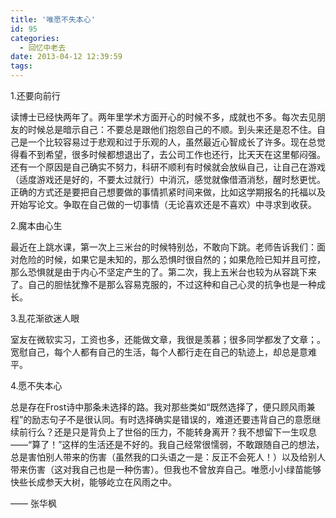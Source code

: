 ```yaml
---
title: '唯愿不失本心'
id: 95
categories:
  - 回忆中老去
date: 2013-04-12 12:39:59
tags:
---
```


1.还要向前行

读博士已经快两年了。两年里学术方面开心的时候不多，成就也不多。每次去见朋友的时候总是暗示自己：不要总是跟他们抱怨自己的不顺。到头来还是忍不住。自己是一个比较容易过于悲观和过于乐观的人，虽然最近心智成长了许多。现在总觉得看不到希望，很多时候都想退出了，去公司工作也还行，比天天在这里郁闷强。还有一个原因是自己确实不努力，科研不顺利有时候就会放纵自己，让自己在游戏（适度游戏还是好的，不要太过就行）中消沉，感觉就像借酒消愁，醒时愁更忧。正确的方式还是要把自己想要做的事情抓紧时间来做，比如这学期报名的托福以及开始写论文。争取在自己做的一切事情（无论喜欢还是不喜欢）中寻求到收获。

2.魔本由心生

最近在上跳水课，第一次上三米台的时候特别怂，不敢向下跳。老师告诉我们：面对危险的时候，如果它是未知的，那么恐惧时很自然的；如果危险已知并且可控，那么恐惧就是由于内心不坚定产生的了。第二次，我上五米台也较为从容跳下来了。自己的胆怯犹豫不是那么容易克服的，不过这种和自己心灵的抗争也是一种成长。

3.乱花渐欲迷人眼

室友在微软实习，工资也多，还能做文章，我很是羡慕；很多同学都发了文章；。宽慰自己，每个人都有自己的生活，每个人都行走在自己的轨迹上，却总是意难平。

4.愿不失本心

总是存在Frost诗中那条未选择的路。我对那些类如“既然选择了，便只顾风雨兼程”的励志句子不是很认同。有时选择确实是错误的，难道还要违背自己的意愿继续前行么？还是只是背负上了世俗的压力，不能转身离开？我不想留下一生叹息——“算了！”这样的生活还是不好的。我自己经常很懦弱，不敢跟随自己的想法，总是害怕别人带来的伤害（虽然我的口头语之一是：反正不会死人！）以及给别人带来伤害（这对我自己也是一种伤害）。但我也不曾放弃自己。唯愿小小绿苗能够快些长成参天大树，能够屹立在风雨之中。

—— 张华枫